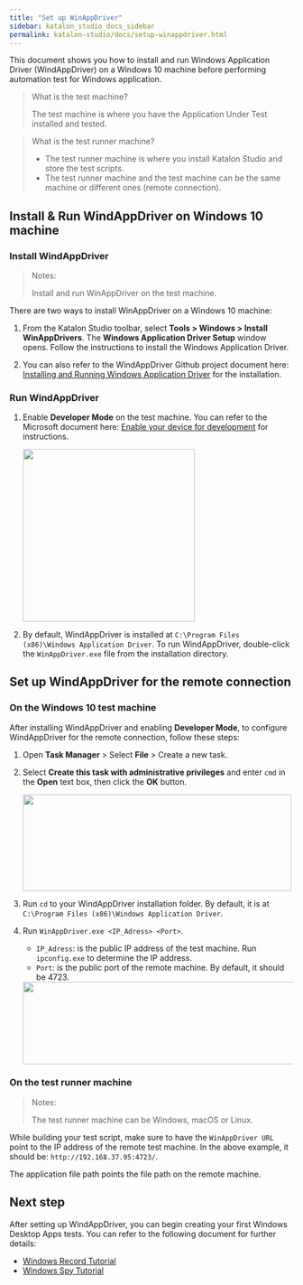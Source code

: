 ```yaml
---
title: "Set up WinAppDriver" 
sidebar: katalon_studio_docs_sidebar
permalink: katalon-studio/docs/setup-winappdriver.html 
---
```

This document shows you how to install and run Windows Application Driver (WindAppDriver) on a Windows 10 machine before performing automation test for Windows application. 

> What is the test machine?
>
> The test machine is where you have the Application Under Test installed and tested.

> What is the test runner machine?
> 
> * The test runner machine is where you install Katalon Studio and store the test scripts. 
> * The test runner machine and the test machine can be the same machine or different ones (remote connection).
## Install & Run WindAppDriver on Windows 10 machine
### Install WindAppDriver

> Notes:
> 
> Install and run WinAppDriver on the test machine. 

There are two ways to install WinAppDriver on a Windows 10 machine:

1. From the Katalon Studio toolbar, select **Tools > Windows > Install WinAppDrivers**. The **Windows Application Driver Setup** window opens. Follow the instructions to install the Windows Application Driver.

2. You can also refer to the WindAppDriver Github project document here: [Installing and Running Windows Application Driver](https://github.com/microsoft/WinAppDriver#installing-and-running-windows-application-driver) for the installation. 
### Run WindAppDriver

1. Enable **Developer Mode** on the test machine. You can refer to the Microsoft document here: [Enable your device for development](https://docs.microsoft.com/en-us/windows/uwp/get-started/enable-your-device-for-development) for instructions.

   <img src="https://github.com/katalon-studio/docs-images/raw/master/katalon-studio/docs/introduction-desktop-app-testing/dev-mode.png" width="305.5" height="">
   
2. By default, WindAppDriver is installed at `C:\Program Files (x86)\Windows Application Driver`. To run WindAppDriver, double-click the `WinAppDriver.exe` file from the installation directory. 

## Set up WindAppDriver for the remote connection
### On the Windows 10 test machine

After installing WindAppDriver and enabling **Developer Mode**, to configure WindAppDriver for the remote connection, follow these steps:

1. Open **Task Manager** > Select **File** > Create a new task.
2. Select **Create this task with administrative privileges** and enter `cmd` in the **Open** text box, then click the **OK** button.

   <img src="https://github.com/katalon-studio/docs-images/raw/master/katalon-studio/docs/introduction-desktop-app-testing/Set-up-1.png" width="476" height="171">

3. Run `cd` to your WindAppDriver installation folder. By default, it is at `C:\Program Files (x86)\Windows Application Driver`.
4. Run `WinAppDriver.exe <IP_Adress> <Port>`.
    
    * `IP_Adress`: is the public IP address of the test machine. Run `ipconfig.exe` to determine the IP address.
    * `Port`: is the public port of the remote machine. By default, it should be 4723.

   <img src="https://github.com/katalon-studio/docs-images/raw/master/katalon-studio/docs/introduction-desktop-app-testing/Set-up-2.png" width="690" height="146">
### On the test runner machine

> Notes:
> 
> The test runner machine can be Windows, macOS or Linux.

While building your test script, make sure to have the `WinAppDriver URL` point to the IP address of the remote test machine. In the above example, it should be: `http://192.168.37.95:4723/`.

The application file path points the file path on the remote machine.

## Next step

After setting up WindAppDriver, you can begin creating your first Windows Desktop Apps tests. You can refer to the following document for further details: 
* [Windows Record Tutorial](https://docs.katalon.com/katalon-studio/docs/windows-recorder-tutorials.html#coordinate-based-recording)
* [Windows Spy Tutorial](https://docs.katalon.com/katalon-studio/docs/windows-spy-tutorials.html)